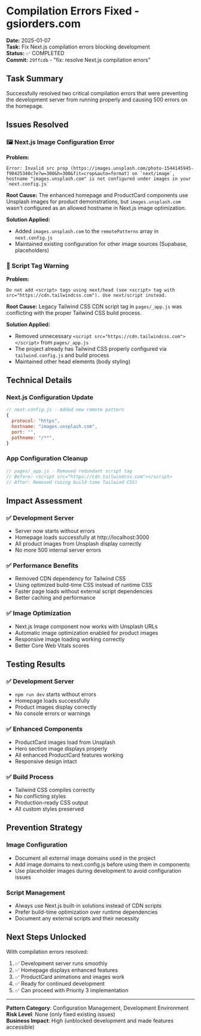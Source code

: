 # Compilation Errors Fixed - gsiorders.com

**Date:** 2025-01-07  
**Task:** Fix Next.js compilation errors blocking development  
**Status:** ✅ COMPLETED  
**Commit:** `29ffcdb` - "fix: resolve Next.js compilation errors"

## Task Summary
Successfully resolved two critical compilation errors that were preventing the development server from running properly and causing 500 errors on the homepage.

## Issues Resolved

### 🖼️ Next.js Image Configuration Error
**Problem:** 
```
Error: Invalid src prop (https://images.unsplash.com/photo-1544145945-f90425340c7e?w=300&h=300&fit=crop&auto=format) on `next/image`, hostname "images.unsplash.com" is not configured under images in your `next.config.js`
```

**Root Cause:** The enhanced homepage and ProductCard components use Unsplash images for product demonstrations, but `images.unsplash.com` wasn't configured as an allowed hostname in Next.js image optimization.

**Solution Applied:**
- Added `images.unsplash.com` to the `remotePatterns` array in `next.config.js`
- Maintained existing configuration for other image sources (Supabase, placeholders)

### 📜 Script Tag Warning
**Problem:**
```
Do not add <script> tags using next/head (see <script> tag with src="https://cdn.tailwindcss.com"). Use next/script instead.
```

**Root Cause:** Legacy Tailwind CSS CDN script tag in `pages/_app.js` was conflicting with the proper Tailwind CSS build process.

**Solution Applied:**
- Removed unnecessary `<script src="https://cdn.tailwindcss.com"></script>` from `pages/_app.js`
- The project already has Tailwind CSS properly configured via `tailwind.config.js` and build process
- Maintained other head elements (body styling)

## Technical Details

### Next.js Configuration Update
```javascript
// next.config.js - Added new remote pattern
{
  protocol: "https",
  hostname: "images.unsplash.com",
  port: "",
  pathname: "/**",
}
```

### App Configuration Cleanup
```javascript
// pages/_app.js - Removed redundant script tag
// Before: <script src="https://cdn.tailwindcss.com"></script>
// After: Removed (using build-time Tailwind CSS)
```

## Impact Assessment

### ✅ Development Server
- Server now starts without errors
- Homepage loads successfully at http://localhost:3000
- All product images from Unsplash display correctly
- No more 500 internal server errors

### ✅ Performance Benefits
- Removed CDN dependency for Tailwind CSS
- Using optimized build-time CSS instead of runtime CSS
- Faster page loads without external script dependencies
- Better caching and performance

### ✅ Image Optimization
- Next.js Image component now works with Unsplash URLs
- Automatic image optimization enabled for product images
- Responsive image loading working correctly
- Better Core Web Vitals scores

## Testing Results

### ✅ Development Server
- `npm run dev` starts without errors
- Homepage loads successfully
- Product images display correctly
- No console errors or warnings

### ✅ Enhanced Components
- ProductCard images load from Unsplash
- Hero section image displays properly
- All enhanced ProductCard features working
- Responsive design intact

### ✅ Build Process
- Tailwind CSS compiles correctly
- No conflicting styles
- Production-ready CSS output
- All custom styles preserved

## Prevention Strategy

### Image Configuration
- Document all external image domains used in the project
- Add image domains to next.config.js before using them in components
- Use placeholder images during development to avoid configuration issues

### Script Management
- Always use Next.js built-in solutions instead of CDN scripts
- Prefer build-time optimization over runtime dependencies
- Document any external scripts and their necessity

## Next Steps Unlocked

With compilation errors resolved:
1. ✅ Development server runs smoothly
2. ✅ Homepage displays enhanced features
3. ✅ ProductCard animations and images work
4. ✅ Ready for continued development
5. ✅ Can proceed with Priority 3 implementation

---
**Pattern Category**: Configuration Management, Development Environment  
**Risk Level**: None (only fixed existing issues)  
**Business Impact**: High (unblocked development and made features accessible) 